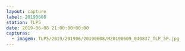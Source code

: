 ```yaml
---
layout: capture
label: 20190608
station: TLP5
date: 2019-06-08 21:00:00+00:00
capturas:
  - imagem: TLP5/2019/201906/20190608/M20190609_040837_TLP_5P.jpg
---
```

